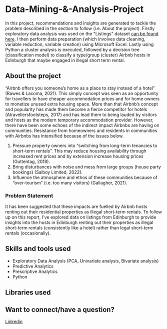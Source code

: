 # Data-Mining-&-Analysis-Project
In this project, recommendations and insights are generated to tackle the problem described in the section to follow (i.e. About the project). Firstly exploratory data analysis was used on the "Listings" dataset [can be found here](http://insideairbnb.com/get-the-data). 
I then perform data preparation (which involves data cleaning, variable reduction, variable creation) using Microsoft Excel. 
Lastly using Python a cluster analysis is executed, followed by a decision tree (classification model) to classify a type/group (cluster) Airbnb hosts in Edinburgh that maybe engaged in illegal short term rental.

## About the project
“Airbnb offers you someone’s home as a place to stay instead of a hotel” (Rawes & Lacoma, 2021). This simply concept was seen as an opportunity for travellers to have cheaper accommodation prices and for home owners to monetize unused extra housing space. More than that Airbnb’s concept and popularity has made them become a fierce competitor for hotels (Atravellersfootsteps, 2017) and has lead them to being lauded by visitors and hosts as the modern temporary accommodation provider. However, there have been some echoes of the indirect impact Airbnbs are having on communities. Resistance from homeowners and residents in communities with Airbnbs has intensified because of the issues below. 

1.	Pressure property owners into “switching from long-term tenancies to short-term rentals”. This may reduce housing availability through increased rent prices and by extension increase housing prices (Guttentag, 2018).
2.	Bring disturbances with noise and mess from large groups (house party bookings) (Salboy Limited, 2022).
3.	Influence the atmosphere and ethos of these communities because of “over-tourism” (i.e. too many visitors) (Gallagher, 2021).

### Problem Statement
It has been suggested that these impacts are fuelled by Airbnb hosts renting out their residential properties as illegal short-term rentals. To follow up on this report, I've explored data on listings from Edinburgh to provide insights into the hosts in Edinburgh renting out their properties as illegal short-term rentals (consistently like a hotel) rather than legal short-term rentals (occasionally).

## Skills and tools used
- Exploratory Data Analysis (PCA, Univariate analysis, Bivariate analysis)
- Predictive Analytics
- Prescriptive Analytics
- Python

## Libraries used

## Want to connect/have a question? 
[Linkedin](https://www.linkedin.com/in/kishawndorman/)

